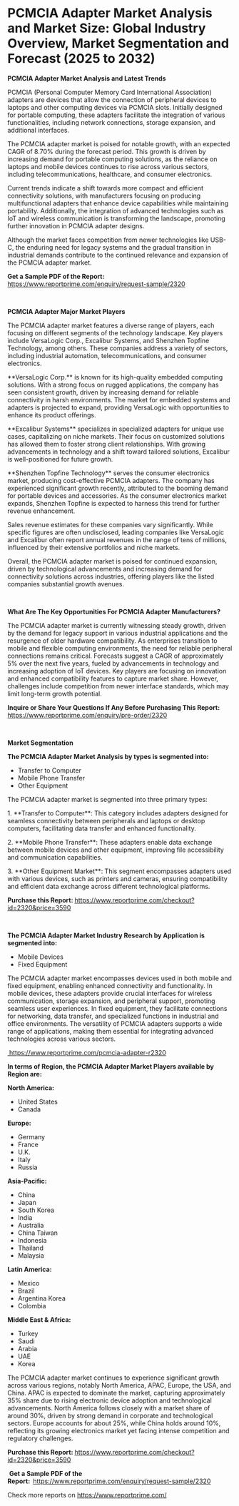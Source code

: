 <p><h1>PCMCIA Adapter Market Analysis and Market Size: Global Industry Overview, Market Segmentation and Forecast (2025 to 2032)</h1></p><p><strong>PCMCIA Adapter Market Analysis and Latest Trends</strong></p>
<p><p>PCMCIA (Personal Computer Memory Card International Association) adapters are devices that allow the connection of peripheral devices to laptops and other computing devices via PCMCIA slots. Initially designed for portable computing, these adapters facilitate the integration of various functionalities, including network connections, storage expansion, and additional interfaces.</p><p>The PCMCIA adapter market is poised for notable growth, with an expected CAGR of 8.70% during the forecast period. This growth is driven by increasing demand for portable computing solutions, as the reliance on laptops and mobile devices continues to rise across various sectors, including telecommunications, healthcare, and consumer electronics. </p><p>Current trends indicate a shift towards more compact and efficient connectivity solutions, with manufacturers focusing on producing multifunctional adapters that enhance device capabilities while maintaining portability. Additionally, the integration of advanced technologies such as IoT and wireless communication is transforming the landscape, promoting further innovation in PCMCIA adapter designs.</p><p>Although the market faces competition from newer technologies like USB-C, the enduring need for legacy systems and the gradual transition in industrial demands contribute to the continued relevance and expansion of the PCMCIA adapter market.</p></p>
<p><strong>Get a Sample PDF of the Report:&nbsp;</strong> <a href="https://www.reportprime.com/enquiry/request-sample/2320?utm_campaign=3527&utm_medium=2&utm_source=Github&utm_content=ia&utm_term=18032025&utm_id=pcmcia-adapter">https://www.reportprime.com/enquiry/request-sample/2320</a></p>
<p>&nbsp;</p>
<p><strong>PCMCIA Adapter Major Market Players</strong></p>
<p><p>The PCMCIA adapter market features a diverse range of players, each focusing on different segments of the technology landscape. Key players include VersaLogic Corp., Excalibur Systems, and Shenzhen Topfine Technology, among others. These companies address a variety of sectors, including industrial automation, telecommunications, and consumer electronics.</p><p>**VersaLogic Corp.** is known for its high-quality embedded computing solutions. With a strong focus on rugged applications, the company has seen consistent growth, driven by increasing demand for reliable connectivity in harsh environments. The market for embedded systems and adapters is projected to expand, providing VersaLogic with opportunities to enhance its product offerings.</p><p>**Excalibur Systems** specializes in specialized adapters for unique use cases, capitalizing on niche markets. Their focus on customized solutions has allowed them to foster strong client relationships. With growing advancements in technology and a shift toward tailored solutions, Excalibur is well-positioned for future growth.</p><p>**Shenzhen Topfine Technology** serves the consumer electronics market, producing cost-effective PCMCIA adapters. The company has experienced significant growth recently, attributed to the booming demand for portable devices and accessories. As the consumer electronics market expands, Shenzhen Topfine is expected to harness this trend for further revenue enhancement.</p><p>Sales revenue estimates for these companies vary significantly. While specific figures are often undisclosed, leading companies like VersaLogic and Excalibur often report annual revenues in the range of tens of millions, influenced by their extensive portfolios and niche markets.</p><p>Overall, the PCMCIA adapter market is poised for continued expansion, driven by technological advancements and increasing demand for connectivity solutions across industries, offering players like the listed companies substantial growth avenues.</p></p>
<p>&nbsp;</p>
<p><strong>What Are The Key Opportunities For PCMCIA Adapter Manufacturers?</strong></p>
<p><p>The PCMCIA adapter market is currently witnessing steady growth, driven by the demand for legacy support in various industrial applications and the resurgence of older hardware compatibility. As enterprises transition to mobile and flexible computing environments, the need for reliable peripheral connections remains critical. Forecasts suggest a CAGR of approximately 5% over the next five years, fueled by advancements in technology and increasing adoption of IoT devices. Key players are focusing on innovation and enhanced compatibility features to capture market share. However, challenges include competition from newer interface standards, which may limit long-term growth potential.</p></p>
<p><strong>Inquire or Share Your Questions If Any Before Purchasing This Report:</strong> <a href="https://www.reportprime.com/enquiry/pre-order/2320?utm_campaign=3527&utm_medium=2&utm_source=Github&utm_content=ia&utm_term=18032025&utm_id=pcmcia-adapter">https://www.reportprime.com/enquiry/pre-order/2320</a></p>
<p>&nbsp;</p>
<p><strong>Market Segmentation</strong></p>
<p><strong>The PCMCIA Adapter Market Analysis by types is segmented into:</strong></p>
<p><ul><li>Transfer to Computer</li><li>Mobile Phone Transfer</li><li>Other Equipment</li></ul></p>
<p><p>The PCMCIA adapter market is segmented into three primary types: </p><p>1. **Transfer to Computer**: This category includes adapters designed for seamless connectivity between peripherals and laptops or desktop computers, facilitating data transfer and enhanced functionality. </p><p>2. **Mobile Phone Transfer**: These adapters enable data exchange between mobile devices and other equipment, improving file accessibility and communication capabilities. </p><p>3. **Other Equipment Market**: This segment encompasses adapters used with various devices, such as printers and cameras, ensuring compatibility and efficient data exchange across different technological platforms.</p></p>
<p><strong>Purchase this Report:&nbsp;</strong><a href="https://www.reportprime.com/checkout?id=2320&price=3590&utm_campaign=3527&utm_medium=2&utm_source=Github&utm_content=ia&utm_term=18032025&utm_id=pcmcia-adapter">https://www.reportprime.com/checkout?id=2320&price=3590</a></p>
<p>&nbsp;</p>
<p><strong>The PCMCIA Adapter Market Industry Research by Application is segmented into:</strong></p>
<p><ul><li>Mobile Devices</li><li>Fixed Equipment</li></ul></p>
<p><p>The PCMCIA adapter market encompasses devices used in both mobile and fixed equipment, enabling enhanced connectivity and functionality. In mobile devices, these adapters provide crucial interfaces for wireless communication, storage expansion, and peripheral support, promoting seamless user experiences. In fixed equipment, they facilitate connections for networking, data transfer, and specialized functions in industrial and office environments. The versatility of PCMCIA adapters supports a wide range of applications, making them essential for integrating advanced technologies across various sectors.</p></p>
<p><a href="https://www.reportprime.com/pcmcia-adapter-r2320?utm_campaign=3527&utm_medium=2&utm_source=Github&utm_content=ia&utm_term=18032025&utm_id=pcmcia-adapter">&nbsp;https://www.reportprime.com/pcmcia-adapter-r2320</a></p>
<p><strong>In terms of Region, the PCMCIA Adapter Market Players available by Region are:</strong></p>
<p>
    <p> <strong> North America: </strong>
        <ul>
            <li>United States</li>
            <li>Canada</li>
        </ul>
        </p> 
    <p> <strong> Europe: </strong>
        <ul>
            <li>Germany</li>
            <li>France</li>
            <li>U.K.</li>
            <li>Italy</li>
            <li>Russia</li>
        </ul>
        </p> 
    <p> <strong> Asia-Pacific: </strong>
        <ul>
            <li>China</li>
            <li>Japan</li>
            <li>South Korea</li>
            <li>India</li>
            <li>Australia</li>
            <li>China Taiwan</li>
            <li>Indonesia</li>
            <li>Thailand</li>
            <li>Malaysia</li>
        </ul>
        </p> 
    <p> <strong> Latin America: </strong>
        <ul>
            <li>Mexico</li>
            <li>Brazil</li>
            <li>Argentina Korea</li>
            <li>Colombia</li>
        </ul>
        </p> 
    <p> <strong> Middle East & Africa: </strong>
        <ul>
            <li>Turkey</li>
            <li>Saudi</li>
            <li>Arabia</li>
            <li>UAE</li>
            <li>Korea</li>
        </ul>
    </p>
    </p>
<p><p>The PCMCIA adapter market continues to experience significant growth across various regions, notably North America, APAC, Europe, the USA, and China. APAC is expected to dominate the market, capturing approximately 35% share due to rising electronic device adoption and technological advancements. North America follows closely with a market share of around 30%, driven by strong demand in corporate and technological sectors. Europe accounts for about 25%, while China holds around 10%, reflecting its growing electronics market yet facing intense competition and regulatory challenges.</p></p>
<p><strong>Purchase this Report: </strong><a href="https://www.reportprime.com/checkout?id=2320&price=3590&utm_campaign=3527&utm_medium=2&utm_source=Github&utm_content=ia&utm_term=18032025&utm_id=pcmcia-adapter">https://www.reportprime.com/checkout?id=2320&price=3590</a></p>
<p>&nbsp;<strong>Get a Sample PDF of the Report:&nbsp;&nbsp;</strong><a href="https://www.reportprime.com/enquiry/request-sample/2320?utm_campaign=3527&utm_medium=2&utm_source=Github&utm_content=ia&utm_term=18032025&utm_id=pcmcia-adapter">https://www.reportprime.com/enquiry/request-sample/2320</a></p>
<p><strong></strong></p>
<p>Check more reports on <a href="https://www.reportprime.com/?utm_campaign=3527&utm_medium=2&utm_source=Github&utm_content=ia&utm_term=18032025&utm_id=pcmcia-adapter">https://www.reportprime.com/</a></p>